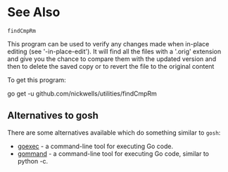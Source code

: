 <!-- Created by mkdoc DO NOT EDIT. -->

# See Also

```
findCmpRm
```
This program can be used to verify any changes made when in\-place editing \(see
&apos;\-in\-place\-edit&apos;\)\. It will find all the files with a
&apos;\.orig&apos; extension and give you the chance to compare them with the
updated version and then to delete the saved copy or to revert the file to the
original content

To get this program:

go get \-u github\.com/nickwells/utilities/findCmpRm
## Alternatives to gosh
There are some alternatives available which do something similar to `gosh`:
- [goexec](https://github.com/shurcooL/goexec/) - a command-line tool for executing Go code.
- [gommand](https://github.com/sno6/gommand) - a command-line tool for executing Go code, similar to python -c.
